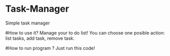 # Task-Manager
Simple task manager 

#How to use it?
Manage your to do list! You can choose one posible action: list tasks, add task, remove task.

#How to run program ?
Just run this code!
